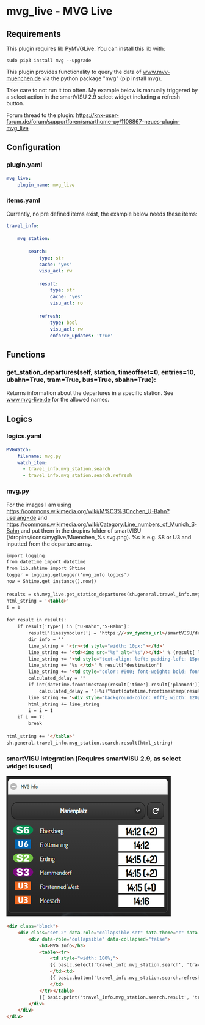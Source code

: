# mvg_live - MVG Live

## Requirements
This plugin requires lib PyMVGLive. You can install this lib with:

```
sudo pip3 install mvg --upgrade
```

This plugin provides functionality to query the data of www.mvv-muenchen.de via the python package "mvg" (pip install mvg).

Take care to not run it too often. My example below is manually triggered by a select action in the
smartVISU 2.9 select widget including a refresh button.

Forum thread to the plugin: https://knx-user-forum.de/forum/supportforen/smarthome-py/1108867-neues-plugin-mvg_live

## Configuration

### plugin.yaml

```yaml
mvg_live:
    plugin_name: mvg_live
```

### items.yaml

Currently, no pre defined items exist, the example below needs these items:

```yaml
travel_info:

    mvg_station:

        search:
            type: str
            cache: 'yes'
            visu_acl: rw

            result:
                type: str
                cache: 'yes'
                visu_acl: ro

            refresh:
                type: bool
                visu_acl: rw
                enforce_updates: 'true'
```

## Functions

### get_station_departures(self, station, timeoffset=0, entries=10, ubahn=True, tram=True, bus=True, sbahn=True):
Returns information about the departures in a specific station. See www.mvg-live.de for the allowed names.

## Logics

### logics.yaml

```yaml
MVGWatch:
    filename: mvg.py
    watch_item:
      - travel_info.mvg_station.search
      - travel_info.mvg_station.search.refresh
```

### mvg.py

For the images I am using https://commons.wikimedia.org/wiki/M%C3%BCnchen_U-Bahn?uselang=de and https://commons.wikimedia.org/wiki/Category:Line_numbers_of_Munich_S-Bahn
and put them in the dropins folder of smartVISU (/dropins/icons/myglive/Muenchen_%s.svg.png). %s is e.g. S8 or U3 and inputted from the departure array.
```html
import logging
from datetime import datetime
from lib.shtime import Shtime
logger = logging.getLogger('mvg_info logics')
now = Shtime.get_instance().now()

results = sh.mvg_live.get_station_departures(sh.general.travel_info.mvg_station.search())
html_string = '<table>'
i = 1

for result in results:
    if result['type'] in ["U-Bahn","S-Bahn"]:
        result['linesymbolurl'] = 'https://<sv_dyndns_url>/smartVISU/dropins/icons/mvglive/Muenchen_%s.svg.png'%result['line']
        dir_info = ''
        line_string = '<tr><td style="width: 10px;"></td>'
        line_string += '<td><img src="%s" alt="%s"/></td>' % (result['linesymbolurl'],result['linesymbolurl']) #<td><td style="margin-left: 5px;"><img src="%s" alt="%s"/>
        line_string += '<td style="text-align: left; padding-left: 15px; width:60%;">'
        line_string += '%s </td>' % result['destination']
        line_string += '<td style="color: #000; font-weight: bold; font-size: 25px;">'
        calculated_delay = ""
        if int(datetime.fromtimestamp(result['time']-result['planned']).strftime("%M")) > 0:
            calculated_delay = "(+%i)"%int(datetime.fromtimestamp(result['time']-result['planned']).strftime("%M"))
        line_string += '<div style="background-color: #fff; width: 120px; ">%s %s</div></td></tr>' % (datetime.fromtimestamp(result['time']).strftime("%H:%M"),calculated_delay) #calculated_delay)
        html_string += line_string
        i = i + 1
    if i == 7:
        break

html_string += '</table>'
sh.general.travel_info.mvg_station.search.result(html_string)
```

### smartVISU integration (Requires smartVISU 2.9, as select widget is used)

![smartVISU 2.9 integration](https://github.com/smarthomeNG/plugins/blob/develop/mvg_live/mvg.PNG?raw=true "smartVISU 2.9 integration")

```html
<div class="block">
    <div class="set-2" data-role="collapsible-set" data-theme="c" data-content-theme="a" data-mini="true">
        <div data-role="collapsible" data-collapsed="false">
            <h3>MVG Info</h3>
            <table><tr>
                <td style="width: 100%;">
                {{ basic.select('travel_info.mvg_station.search', 'travel_info.mvg_station.search', '', ['Frankfurter Ring', 'Hauptbahnhof', 'Karlsplatz (Stachus)', 'Marienplatz'], '', ['Frankfurter Ring', 'Hauptbahnhof', 'Karlsplatz (Stachus)', 'Marienplatz']) }}
                </td><td>
                {{ basic.button('travel_info.mvg_station.search.refresh', 'travel_info.mvg_station.search.refresh', '', 'refresh', '1', 'mini') }}
                </td>
            </tr></table>
            {{ basic.print('travel_info.mvg_station.search.result', 'travel_info.mvg_station.search.result', 'html') }}
        </div>
    </div>
</div>
```
